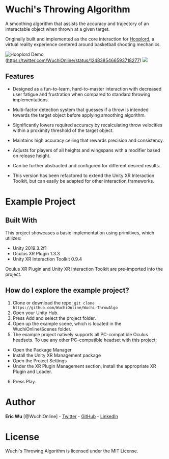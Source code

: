 # Wuchi's Throwing Algorithm

A smoothing algorithm that assists the accuracy and trajectory of an interactable object when thrown at a given target.

Originally built and implemented as the core interaction for [Hooplord](https://wuchi.online/hooplord), a virtual reality experience centered around basketball shooting mechanics.

![Hooplord Demo](GIF/HooplordThrow.gif)(https://twitter.com/WuchiOnline/status/1248385466593718277)
<img src="/GIF/HooplordThrow.gif?raw=true">

## Features

- Designed as a fun-to-learn, hard-to-master interaction with decreased user fatigue and frustration when compared to standard throwing implementations.

- Multi-factor detection system that guesses if a throw is intended towards the target object before applying smoothing algorithm.

- Significantly lowers required accuracy by recalculating throw velocities within a proximity threshold of the target object.

- Maintains high accuracy ceiling that rewards precision and consistency.

- Adjusts for players of all heights and wingspans with a modifier based on release height.

- Can be further abstracted and configured for different desired results.

- This version has been refactored to extend the Unity XR Interaction Toolkit, but can easily be adapted for other interaction frameworks.

# Example Project

## Built With

This project showcases a basic implementation using primitives, which utilizes:

* Unity 2019.3.2f1
* Oculus XR Plugin 1.3.3
* Unity XR Interaction Toolkit 0.9.4

Oculus XR Plugin and Unity XR Interaction Toolkit are pre-imported into the project.

## How do I explore the example project?

1. Clone or download the repo: ```git clone https://github.com/WuchiOnline/Wuchi-ThrowAlgo```
2. Open your Unity Hub.
3. Press Add and select the project folder.
4. Open up the example scene, which is located in the WuchiOnline/Scenes folder.
5. The example project natively supports all PC-compatible Oculus headsets. To use any other PC-compatible headset with this project:
- Open the Package Manager
- Install the Unity XR Management package
- Open the Project Settings
- Under the XR Plugin Management section, install the appropriate XR Plugin and Loader.
6. Press Play.

# Author

**Eric Wu** [@WuchiOnline] - [Twitter](https://twitter.com/WuchiOnline) - [GitHub](https://github.com/WuchiOnline) - [LinkedIn](https://www.linkedin.com/in/ericwu90/)

# License

Wuchi's Throwing Algorithm is licensed under the MIT License.